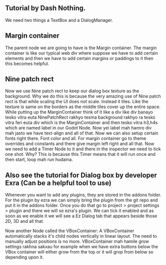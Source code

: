 ## Tutorial by Dash Nothing.

We need two things a TextBox and a DialogManager. 

## Margin container
The parent node we are going to have is the Margin container. The margin container is like our typical web div where suppose we have to add certain elements and then we have to add certain margins or paddings to it then this becomes helpful.

## Nine patch rect
Now we use Nine patch rect to keep our dialog box texture as the background. Why we do this is because the very amazing use of Nine patch rect is that while scaling the UI does not scale. Instead it tiles. Like the texture is same on the borders as the middle tiles cover up the entire space. While putting up the MarginContainer think of it like a div like div banayo tesko vitra euta NinePatchRect rakhyo tesma background rakhyo ra tesko vitra feri euta div which is the MarginContainer and then tesko vitra h3,h4s which are named label in our Godot Node. Now yei label mah hamro div mah jasto we have text-align and all of that. Now we can also setup certain fonts right there. Font color and all. For margin container go to theme overrides and constants and there give margin left right and all that. 
Now we need to add a Timer Node to it and there in the inspector we need to tick one shot. Why? This is because this Timer means that it will run once and then start, loop mah run hudaina. 

## Also see the tutorial for Dialog box by developer Exra (Can be a helpful tool to use)
Whenever you want to add any plugins, they are stored in the addons folder. For the plugin by ezra we can simply bring the plugin from the git repo and put it in the addons folder. Once you do that go to project > project settings > plugin and there we will se ezra's plugin. We can tick it enabled and as soon as we enable it we will see a Ez Dialog tab that appears beside those 2D, 3D and all that. 

Now another Node called the VBoxContainer: A VBoxContainer automatically stacks it's child nodes vertically in linear layout. The need to manually adjust positions is no more. VBoxContainer mah hamile grow settings rakhna sakxau for example when we have extra buttons below the VBox container will either grow from the top or it will grop from below so depending upon it.